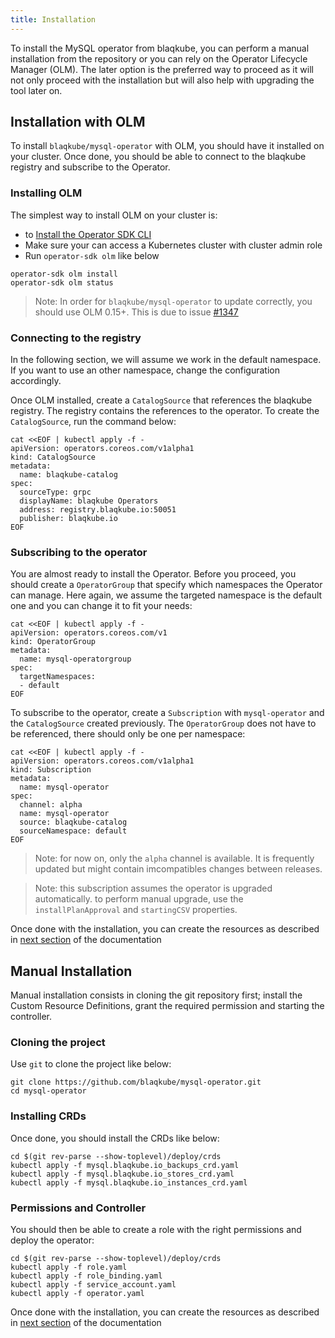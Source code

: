 ```yaml
---
title: Installation
---
```


To install the MySQL operator from blaqkube, you can perform a manual
installation from the repository or you can rely on the Operator Lifecycle
Manager (OLM). The later option is the preferred way to proceed as it will not
only proceed with the installation but will also help with upgrading the tool
later on.

## Installation with OLM

To install `blaqkube/mysql-operator` with OLM, you should have it installed on
your cluster. Once done, you should be able to connect to the blaqkube registry
and subscribe to the Operator.

### Installing OLM

The simplest way to install OLM on your cluster is:

- to [Install the Operator SDK CLI](https://sdk.operatorframework.io/docs/install-operator-sdk/)
- Make sure your can access a Kubernetes cluster with cluster admin role
- Run `operator-sdk olm` like below

```shell
operator-sdk olm install
operator-sdk olm status
```

> Note: In order for `blaqkube/mysql-operator` to update correctly, you should
> use OLM 0.15+. This is due to issue
> [#1347](https://github.com/operator-framework/operator-lifecycle-manager/issues/1347)

### Connecting to the registry

In the following section, we will assume we work in the default namespace. If you want
to use an other namespace, change the configuration accordingly.

Once OLM installed, create a `CatalogSource` that references the blaqkube registry. The
registry contains the references to the operator. To create the `CatalogSource`, run
the command below:

```shell
cat <<EOF | kubectl apply -f -
apiVersion: operators.coreos.com/v1alpha1
kind: CatalogSource
metadata:
  name: blaqkube-catalog
spec:
  sourceType: grpc
  displayName: blaqkube Operators
  address: registry.blaqkube.io:50051
  publisher: blaqkube.io
EOF
```

### Subscribing to the operator

You are almost ready to install the Operator. Before you proceed, you should
create a `OperatorGroup` that specify which namespaces the Operator can
manage. Here again, we assume the targeted namespace is the default one and
you can change it to fit your needs:

```shell
cat <<EOF | kubectl apply -f -
apiVersion: operators.coreos.com/v1
kind: OperatorGroup
metadata:
  name: mysql-operatorgroup
spec:
  targetNamespaces:
  - default
EOF
```

To subscribe to the operator, create a `Subscription` with `mysql-operator`
and the `CatalogSource` created previously. The `OperatorGroup` does not
have to be referenced, there should only be one per namespace:

```shell
cat <<EOF | kubectl apply -f -
apiVersion: operators.coreos.com/v1alpha1
kind: Subscription
metadata:
  name: mysql-operator
spec:
  channel: alpha
  name: mysql-operator
  source: blaqkube-catalog
  sourceNamespace: default
EOF
```

> Note: for now on, only the `alpha` channel is available. It is frequently
> updated but might contain imcompatibles changes between releases.

> Note: this subscription assumes the operator is upgraded automatically.
> to perform manual upgrade, use the `installPlanApproval` and `startingCSV`
> properties.

Once done with the installation, you can create the resources as described in
[next section](/use/resources) of the documentation

## Manual Installation

Manual installation consists in cloning the git repository first; install the
Custom Resource Definitions, grant the required permission and starting the
controller.

### Cloning the project

Use `git` to clone the project like below:

```shell
git clone https://github.com/blaqkube/mysql-operator.git
cd mysql-operator
```

### Installing CRDs

Once done, you should install the CRDs like below:

```shell
cd $(git rev-parse --show-toplevel)/deploy/crds
kubectl apply -f mysql.blaqkube.io_backups_crd.yaml
kubectl apply -f mysql.blaqkube.io_stores_crd.yaml
kubectl apply -f mysql.blaqkube.io_instances_crd.yaml
```

### Permissions and Controller

You should then be able to create a role with the right permissions and deploy
the operator:

```shell
cd $(git rev-parse --show-toplevel)/deploy/crds
kubectl apply -f role.yaml
kubectl apply -f role_binding.yaml
kubectl apply -f service_account.yaml
kubectl apply -f operator.yaml
```

Once done with the installation, you can create the resources as described in
[next section](/use/resources) of the documentation

